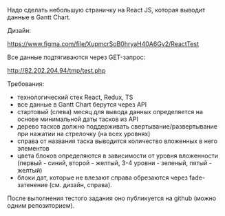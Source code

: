 Надо сделать небольшую страничку на React JS, которая выводит данные в Gantt Chart.

Дизайн:

https://www.figma.com/file/XupmcrSoB0hryaH40A6Gy2/ReactTest

Все данные подтягиваются через GET-запрос:

http://82.202.204.94/tmp/test.php

Требования:
- технологический стек React, Redux, TS
- все данные в Gantt Chart берутся через API
- стартовый (слева) месяц для вывода данных определяется на основе минимальной даты тасков из API
- дерево тасков должно поддерживать свертывание/развертывание при нажатии на стрелочку (на всех уровнях)
- справа от названия таска выводится количество вложенных в него элементов
- цвета блоков определяются в зависимости от уровня вложенности (первый - синий, второй - желтый, 3-4 уровни - зеленый, пятый - желтый)
- блоки дат, которые не влезают справа обрезаются через fade-затенение (см. дизайн, справа).

После выполнения тестого задания оно публикуется на github (можно одним репозиторием).
